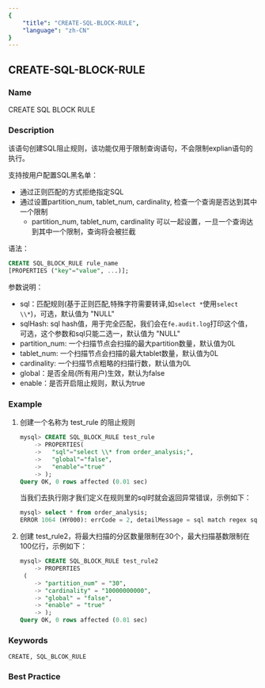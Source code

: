 ```yaml
---
{
    "title": "CREATE-SQL-BLOCK-RULE",
    "language": "zh-CN"
}
---
```


<!--
Licensed to the Apache Software Foundation (ASF) under one
or more contributor license agreements.  See the NOTICE file
distributed with this work for additional information
regarding copyright ownership.  The ASF licenses this file
to you under the Apache License, Version 2.0 (the
"License"); you may not use this file except in compliance
with the License.  You may obtain a copy of the License at

  http://www.apache.org/licenses/LICENSE-2.0

Unless required by applicable law or agreed to in writing,
software distributed under the License is distributed on an
"AS IS" BASIS, WITHOUT WARRANTIES OR CONDITIONS OF ANY
KIND, either express or implied.  See the License for the
specific language governing permissions and limitations
under the License.
-->

## CREATE-SQL-BLOCK-RULE

### Name

CREATE SQL BLOCK RULE

### Description

该语句创建SQL阻止规则，该功能仅用于限制查询语句，不会限制explian语句的执行。

支持按用户配置SQL黑名单：

- 通过正则匹配的方式拒绝指定SQL
- 通过设置partition_num, tablet_num, cardinality, 检查一个查询是否达到其中一个限制
  - partition_num, tablet_num, cardinality 可以一起设置，一旦一个查询达到其中一个限制，查询将会被拦截

语法：

```sql
CREATE SQL_BLOCK_RULE rule_name 
[PROPERTIES ("key"="value", ...)];
```

参数说明：

- sql：匹配规则(基于正则匹配,特殊字符需要转译,如`select *`使用`select \\*`)，可选，默认值为 "NULL"
- sqlHash: sql hash值，用于完全匹配，我们会在`fe.audit.log`打印这个值，可选，这个参数和sql只能二选一，默认值为 "NULL"
- partition_num: 一个扫描节点会扫描的最大partition数量，默认值为0L
- tablet_num: 一个扫描节点会扫描的最大tablet数量，默认值为0L
- cardinality: 一个扫描节点粗略的扫描行数，默认值为0L
- global：是否全局(所有用户)生效，默认为false
- enable：是否开启阻止规则，默认为true

### Example

1. 创建一个名称为 test_rule 的阻止规则

   ```sql
   mysql> CREATE SQL_BLOCK_RULE test_rule 
       -> PROPERTIES(
       ->   "sql"="select \\* from order_analysis;",
       ->   "global"="false",
       ->   "enable"="true"
       -> );
   Query OK, 0 rows affected (0.01 sec)
   ```

   当我们去执行刚才我们定义在规则里的sql时就会返回异常错误，示例如下：

   ```sql
   mysql> select * from order_analysis;
   ERROR 1064 (HY000): errCode = 2, detailMessage = sql match regex sql block rule: order_analysis_rule
   ```

2. 创建 test_rule2，将最大扫描的分区数量限制在30个，最大扫描基数限制在100亿行，示例如下：

   ```sql
   mysql> CREATE SQL_BLOCK_RULE test_rule2 
       -> PROPERTIES
    (
       -> "partition_num" = "30",
       -> "cardinality" = "10000000000",
       -> "global" = "false",
       -> "enable" = "true"
       -> );
   Query OK, 0 rows affected (0.01 sec)
   ```

### Keywords

```text
CREATE, SQL_BLCOK_RULE
```

### Best Practice

